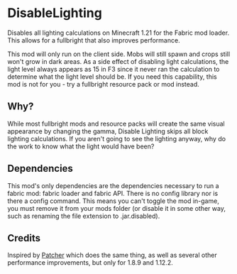 # DisableLighting
Disables all lighting calculations on Minecraft 1.21 for the Fabric mod loader. This allows for a fullbright that also improves performance.

This mod will only run on the client side. Mobs will still spawn and crops still won't grow in dark areas. As a side effect of disabling light calculations, the light level always appears as 15 in F3 since it never ran the calculation to determine what the light level should be. If you need this capability, this mod is not for you - try a fullbright resource pack or mod instead.

## Why?
While most fullbright mods and resource packs will create the same visual appearance by changing the gamma, Disable Lighting skips all block lighting calculations. If you aren't going to see the lighting anyway, why do the work to know what the light would have been?

## Dependencies
This mod's only dependencies are the dependencies necessary to run a fabric mod: fabric loader and fabric API. There is no config library nor is there a config command. This means you can't toggle the mod in-game, you must remove it from your mods folder (or disable it in some other way, such as renaming the file extension to .jar.disabled).

## Credits
Inspired by [Patcher](https://sk1er.club/mods/patcher) which does the same thing, as well as several other performance improvements, but only for 1.8.9 and 1.12.2.
